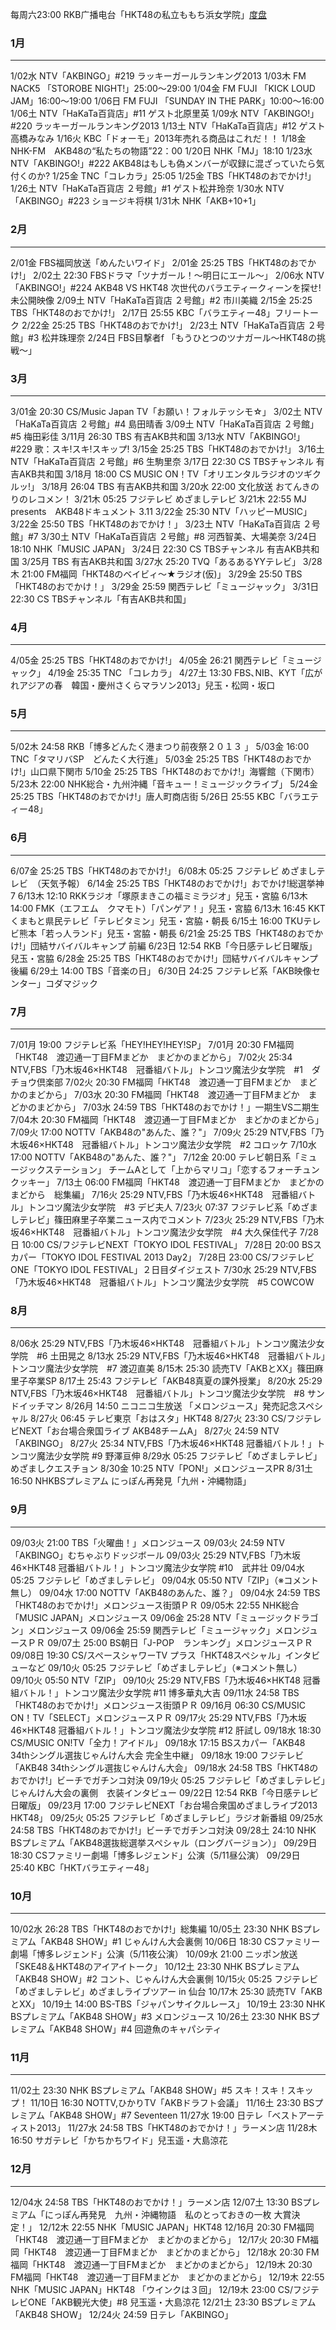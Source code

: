 每周六23:00 RKB广播电台「HKT48の私立ももち浜女学院」[度盘](http://pan.baidu.com/s/1i3s4LTz#path=%252F%25E5%2584%25BF%25E7%258E%2589%25E9%2581%25A5%25E8%25B5%2584%25E6%25BA%2590%25E6%25B1%2587%25E6%2580%25BB%252F%25E5%25B9%25BF%25E6%2592%25AD%25E7%2595%25AA%25E7%25BB%2584%252FHKT48%25E7%259A%2584%25E7%2599%25BE%25E9%2581%2593%25E6%25B5%259C%25E5%25A5%25B3%25E5%25AD%2590%25E5%25AD%25A6%25E9%2599%25A2)

### 1月
---
1/02水 NTV「AKBINGO」#219 ラッキーガールランキング2013
1/03木 FM NACK5 「STOROBE NIGHT!」25:00～29:00
1/04金 FM FUJI 「KICK LOUD JAM」16:00～19:00
1/06日 FM FUJI 「SUNDAY IN THE PARK」10:00～16:00
1/06土 NTV「HaKaTa百貨店」#11 ゲスト北原里英
1/09水 NTV「AKBINGO!」#220 ラッキーガールランキング2013
1/13土 NTV「HaKaTa百貨店」#12 ゲスト高橋みなみ
1/16火 KBC「ドォーモ」2013年売れる商品はこれだ！！
1/18金 NHK-FM　AKB48の“私たちの物語”22：00
1/20日 NHK「MJ」18:10
1/23水 NTV「AKBINGO!」#222 AKB48はもしも偽メンバーが収録に混ざっていたら気付くのか?
1/25金 TNC「コレカラ」25:05
1/25金 TBS「HKT48のおでかけ!」
1/26土 NTV「HaKaTa百貨店 ２号館」#1 ゲスト松井玲奈
1/30水 NTV「AKBINGO」#223 ショージキ将棋
1/31木 NHK「AKB+10+1」

### 2月
---
2/01金 FBS福岡放送「めんたいワイド」
2/01金 25:25 TBS「HKT48のおでかけ!」
2/02土 22:30 FBSドラマ「ツナガール！～明日にエール～」
2/06水 NTV「AKBINGO!」#224 AKB48 VS HKT48 次世代のバラエティークィーンを探せ!未公開映像
2/09土 NTV「HaKaTa百貨店 ２号館」#2 市川美織
2/15金 25:25 TBS「HKT48のおでかけ!」
2/17日 25:55 KBC「バラエティー48」フリートーク
2/22金 25:25 TBS「HKT48のおでかけ!」
2/23土 NTV「HaKaTa百貨店 ２号館」#3 松井珠理奈
2/24日 FBS目撃者f 「もうひとつのツナガール～HKT48の挑戦～」

### 3月
---
3/01金 20:30 CS/Music Japan TV「お願い！フォルテッシモ☆」
3/02土 NTV「HaKaTa百貨店 ２号館」#4 島田晴香
3/09土 NTV「HaKaTa百貨店 ２号館」#5 梅田彩佳
3/11月 26:30 TBS 有吉AKB共和国
3/13水 NTV「AKBINGO!」#229 歌：スキ!スキ!スキップ!
3/15金 25:25 TBS「HKT48のおでかけ!」
3/16土 NTV「HaKaTa百貨店 ２号館」#6 生駒里奈
3/17日 22:30 CS TBSチャンネル 有吉AKB共和国
3/18月 18:00 CS MUSIC ON！TV「オリエンタルラジオのツギクルッ!」
3/18月 26:04 TBS 有吉AKB共和国
3/20水 22:00 文化放送 おてんきのりのレコメン！
3/21木 05:25 フジテレビ めざましテレビ
3/21木 22:55 MJ　presents　AKB48ドキュメント 3.11
3/22金 25:30 NTV「ハッピーMUSIC」
3/22金 25:50 TBS「HKT48のおでかけ！」
3/23土 NTV「HaKaTa百貨店 ２号館」#7
3/30土 NTV「HaKaTa百貨店 ２号館」#8 河西智美、大場美奈
3/24日 18:10 NHK「MUSIC JAPAN」
3/24日 22:30 CS TBSチャンネル 有吉AKB共和国
3/25月 TBS 有吉AKB共和国
3/27水 25:20 TVQ「あるあるYYテレビ」
3/28木 21:00 FM福岡「HKT48のベイビィ～★ラジオ(仮)」
3/29金 25:50 TBS「HKT48のおでかけ！」
3/29金 25:59 関西テレビ「ミュージャック」
3/31日 22:30 CS TBSチャンネル「有吉AKB共和国」

### 4月
---
4/05金 25:25 TBS「HKT48のおでかけ!」
4/05金 26:21 関西テレビ「ミュージャック」
4/19金 25:35 TNC 「コレカラ」
4/27土 13:30 FBS､NIB、KYT「広がれアジアの春　韓国・慶州さくらマラソン2013」兒玉・松岡・坂口

### 5月
---
5/02木 24:58 RKB「博多どんたく港まつり前夜祭２０１３ 」
5/03金 16:00 TNC「タマリバSP　どんたく大行進」
5/03金 25:25 TBS「HKT48のおでかけ!」山口県下関市
5/10金 25:25 TBS「HKT48のおでかけ!」海響館（下関市）
5/23木 22:00 NHK総合・九州沖縄「音キュー！ミュージックライブ」
5/24金 25:25 TBS「HKT48のおでかけ!」唐人町商店街
5/26日 25:55 KBC「バラエティー48」

### 6月
---
6/07金 25:25 TBS「HKT48のおでかけ!」
6/08木 05:25 フジテレビ めざましテレビ　（天気予報）
6/14金 25:25 TBS「HKT48のおでかけ!」おでかけ!総選挙神7
6/13木 12:10 RKKラジオ「塚原まきこの福ミミラジオ」兒玉・宮脇
6/13木 14:00 FMK（エフエム　クマモト）「パンゲア！」兒玉・宮脇
6/13木 16:45 KKTくまもと県民テレビ「テレビタミン」兒玉・宮脇・朝長
6/15土 16:00 TKUテレビ熊本「若っ人ランド」兒玉・宮脇・朝長
6/21金 25:25 TBS「HKT48のおでかけ!」団結サバイバルキャンプ 前編
6/23日 12:54 RKB「今日感テレビ日曜版」兒玉・宮脇
6/28金 25:25 TBS「HKT48のおでかけ!」団結サバイバルキャンプ 後編
6/29土 14:00 TBS「音楽の日」
6/30日 24:25 フジテレビ系「AKB映像センター」コダマジック

### 7月
---
7/01月 19:00 フジテレビ系「HEY!HEY!HEY!SP」
7/01月 20:30 FM福岡「HKT48　渡辺通一丁目FMまどか　まどかのまどから」
7/02火 25:34 NTV,FBS「乃木坂46×HKT48　冠番組バトル」トンコツ魔法少女学院　#1　ダチョウ倶楽部
7/02火 20:30 FM福岡「HKT48　渡辺通一丁目FMまどか　まどかのまどから」
7/03水 20:30 FM福岡「HKT48　渡辺通一丁目FMまどか　まどかのまどから」
7/03水 24:59 TBS「HKT48のおでかけ！」一期生VS二期生
7/04木 20:30 FM福岡「HKT48　渡辺通一丁目FMまどか　まどかのまどから」
7/09火 17:00 NOTTV「AKB48の"あんた、誰？"」
7/09火 25:29 NTV,FBS「乃木坂46×HKT48　冠番組バトル」トンコツ魔法少女学院　#2 コロッケ
7/10水 17:00 NOTTV「AKB48の"あんた、誰？"」
7/12金 20:00 テレビ朝日系「ミュージックステーション」 チームAとして「上からマリコ」「恋するフォーチュンクッキー」
7/13土 06:00 FM福岡「HKT48　渡辺通一丁目FMまどか　まどかのまどから　総集編」
7/16火 25:29 NTV,FBS「乃木坂46×HKT48　冠番組バトル」トンコツ魔法少女学院　#3 デビ夫人
7/23火 07:37 フジテレビ系「めざましテレビ」篠田麻里子卒業ニュース内でコメント
7/23火 25:29 NTV,FBS「乃木坂46×HKT48　冠番組バトル」トンコツ魔法少女学院　#4 大久保佳代子
7/28日 10:00 CS/フジテレビNEXT「TOKYO IDOL FESTIVAL」
7/28日 20:00 BSスカパー「TOKYO IDOL FESTIVAL 2013 Day2」
7/28日 23:00 CS/フジテレビONE「TOKYO IDOL FESTIVAL」２日目ダイジェスト
7/30水 25:29 NTV,FBS「乃木坂46×HKT48　冠番組バトル」トンコツ魔法少女学院　#5 COWCOW

### 8月
---
8/06水 25:29 NTV,FBS「乃木坂46×HKT48　冠番組バトル」トンコツ魔法少女学院　#6 土田晃之
8/13水 25:29 NTV,FBS「乃木坂46×HKT48　冠番組バトル」トンコツ魔法少女学院　#7 渡辺直美
8/15木 25:30 読売TV「AKBとXX」篠田麻里子卒業SP
8/17土 25:43 フジテレビ「AKB48真夏の課外授業」
8/20水 25:29 NTV,FBS「乃木坂46×HKT48　冠番組バトル」トンコツ魔法少女学院　#8 サンドイッチマン
8/26月 14:50 ニコニコ生放送 「メロンジュース」発売記念スペシャル
8/27火 06:45 テレビ東京「おはスタ」HKT48
8/27火 23:30 CS/フジテレビNEXT「お台場合衆国ライブ AKB48チームA」
8/27火 24:59 NTV「AKBINGO」
8/27火 25:34 NTV,FBS「乃木坂46×HKT48 冠番組バトル！」トンコツ魔法少女学院 #9 野澤亘伸
8/29水 05:25 フジテレビ「めざましテレビ」めざましクエスチョン
8/30金 10:25 NTV「PON!」メロンジュースPR
8/31土 16:50 NHKBSプレミアム にっぽん再発見「九州・沖縄物語」

### 9月
---
09/03火 21:00 TBS「火曜曲！」メロンジュース
09/03火 24:59 NTV「AKBINGO」むちゃぶりドッジボール
09/03火 25:29 NTV,FBS「乃木坂46×HKT48 冠番組バトル！」トンコツ魔法少女学院 #10　武井壮
09/04水 05:25 フジテレビ「めざましテレビ」
09/04水 05:50 NTV「ZIP」（※コメント無し）
09/04水 17:00 NOTTV「AKB48のあんた、誰？」
09/04水 24:59 TBS「HKT48のおでかけ!」メロンジュース街頭ＰＲ
09/05木 22:55 NHK総合「MUSIC JAPAN」メロンジュース
09/06金 25:28 NTV「ミュージックドラゴン」メロンジュース
09/06金 25:59 関西テレビ「ミュージャック」メロンジュースＰＲ
09/07土 25:00 BS朝日「J-POP　ランキング」メロンジュースＰＲ
09/08日 19:30 CS/スペースシャワーTV プラス「HKT48スペシャル」インタビューなど
09/10火 05:25 フジテレビ「めざましテレビ」（※コメント無し）
09/10火 05:50 NTV「ZIP」
09/10火 25:29 NTV,FBS「乃木坂46×HKT48 冠番組バトル！」トンコツ魔法少女学院 #11 博多華丸大吉
09/11水 24:58 TBS「HKT48のおでかけ!」メロンジュース街頭ＰＲ
09/16月 06:30 CS/MUSIC ON！TV「SELECT」メロンジュースＰＲ
09/17火 25:29 NTV,FBS「乃木坂46×HKT48 冠番組バトル！」トンコツ魔法少女学院 #12 肝試し
09/18水 18:30 CS/MUSIC ON!TV「全力！アイドル」
09/18水 17:15 BSスカパー「AKB48 34thシングル選抜じゃんけん大会 完全生中継」
09/18水 19:00 フジテレビ「AKB48 34thシングル選抜じゃんけん大会」
09/18水 24:58 TBS「HKT48のおでかけ!」ビーチでガチンコ対決
09/19火 05:25 フジテレビ「めざましテレビ」じゃんけん大会の裏側　衣装インタビュー
09/22日 12:54 RKB「今日感テレビ日曜版」
09/23月 17:00 フジテレビNEXT「お台場合衆国めざましライブ2013 HKT48」
09/25火 05:25 フジテレビ「めざましテレビ」ラジオ新番組
09/25水 24:58 TBS「HKT48のおでかけ!」ビーチでガチンコ対決
09/28土 24:10 NHK BSプレミアム「AKB48選抜総選挙スペシャル（ロングバージョン）」
09/29日 18:30 CSファミリー劇場「博多レジェンド」公演（5/11昼公演）
09/29日 25:40 KBC「HKTバラエティー48」

### 10月
---
10/02水 26:28 TBS「HKT48のおでかけ!」総集編
10/05土 23:30 NHK BSプレミアム「AKB48 SHOW」#1 じゃんけん大会裏側
10/06日 18:30 CSファミリー劇場「博多レジェンド」公演（5/11夜公演）
10/09水 21:00 ニッポン放送「SKE48＆HKT48のアイアイトーク」
10/12土 23:30 NHK BSプレミアム「AKB48 SHOW」#2 コント、じゃんけん大会裏側
10/15火 05:25 フジテレビ「めざましテレビ」めざましライブツアー in 仙台
10/17木 25:30 読売TV「AKBとXX」
10/19土 14:00 BS-TBS「ジャパンサイクルレース」
10/19土 23:30 NHK BSプレミアム「AKB48 SHOW」#3 メロンジュース
10/26土 23:30 NHK BSプレミアム「AKB48 SHOW」#4 回遊魚のキャパシティ

### 11月
---
11/02土 23:30 NHK BSプレミアム「AKB48 SHOW」#5 スキ！スキ！スキップ！
11/10日 16:30 NOTTV,ひかりTV「AKBドラフト会議」
11/16土 23:30 BSプレミアム「AKB48 SHOW」#7 Seventeen
11/27水 19:00 日テレ「ベストアーティスト2013」
11/27水 24:58 TBS「HKT48のおでかけ！」ラーメン店
11/28木 16:50 サガテレビ「かちかちワイド」兒玉遥・大島涼花

### 12月
---
12/04水 24:58 TBS「HKT48のおでかけ！」ラーメン店
12/07土 13:30 BSプレミアム「にっぽん再発見　九州・沖縄物語　私のとっておきの一枚 大賞決定！」
12/12木 22:55 NHK「MUSIC JAPAN」HKT48
12/16月 20:30 FM福岡「HKT48　渡辺通一丁目FMまどか　まどかのまどから」
12/17火 20:30 FM福岡「HKT48　渡辺通一丁目FMまどか　まどかのまどから」
12/18水 20:30 FM福岡「HKT48　渡辺通一丁目FMまどか　まどかのまどから」
12/19木 20:30 FM福岡「HKT48　渡辺通一丁目FMまどか　まどかのまどから」
12/19木 22:55 NHK「MUSIC JAPAN」HKT48 「ウインクは３回」
12/19木 23:00 CS/フジテレビONE「AKB観光大使」#8 兒玉遥・大島涼花
12/21土 23:30 BSプレミアム「AKB48 SHOW」
12/24火 24:59 日テレ「AKBINGO」